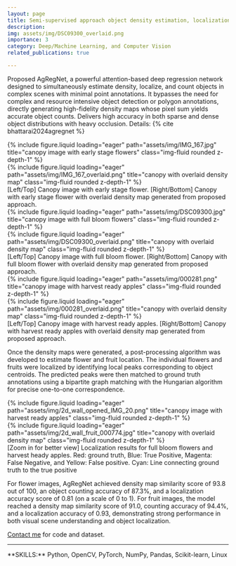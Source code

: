 ```yaml
---
layout: page
title: Semi-supervised approach object density estimation, localization, and counting
description:
img: assets/img/DSC09300_overlaid.png
importance: 3
category: Deep/Machine Learning, and Computer Vision
related_publications: true

---
```


Proposed AgRegNet, a powerful attention-based deep regression network designed to simultaneously estimate density, localize, and count objects in complex scenes with minimal point annotations. It bypasses the need for complex and resource intensive object detection or polygon annotations, directly generating high-fidelity density maps whose pixel sum yields accurate object counts. Delivers high accuracy in both sparse and dense object distributions with heavy occlusion. Details: {% cite bhattarai2024agregnet %}


<div class="row">
    <div class="col-sm mt-3 mt-md-0">
        {% include figure.liquid loading="eager" path="assets/img/IMG_167.jpg" title="canopy image with early stage flowers" class="img-fluid rounded z-depth-1" %}
    </div>
    <div class="col-sm mt-3 mt-md-0">
        {% include figure.liquid loading="eager" path="assets/img/IMG_167_overlaid.png" title="canopy with overlaid density map" class="img-fluid rounded z-depth-1" %}
    </div>
</div>
<div class="caption">
    [Left/Top] Canopy image with early stage flower. [Right/Bottom] Canopy with early stage flower with overlaid density map generated from proposed approach.
</div>

<div class="row">
    <div class="col-sm mt-3 mt-md-0">
        {% include figure.liquid loading="eager" path="assets/img/DSC09300.jpg" title="canopy image with full bloom flowers" class="img-fluid rounded z-depth-1" %}
    </div>
    <div class="col-sm mt-3 mt-md-0">
        {% include figure.liquid loading="eager" path="assets/img/DSC09300_overlaid.png" title="canopy with overlaid density map" class="img-fluid rounded z-depth-1" %}
    </div>
</div>
<div class="caption">
    [Left/Top] Canopy image with full bloom flower. [Right/Bottom] Canopy with full bloom flower with overlaid density map generated from proposed approach.
</div>

<div class="row">
    <div class="col-sm mt-3 mt-md-0">
        {% include figure.liquid loading="eager" path="assets/img/000281.png" title="canopy image with harvest ready apples" class="img-fluid rounded z-depth-1" %}
    </div>
    <div class="col-sm mt-3 mt-md-0">
        {% include figure.liquid loading="eager" path="assets/img/000281_overlaid.png" title="canopy with overlaid density map" class="img-fluid rounded z-depth-1" %}
    </div>
</div>
<div class="caption">
    [Left/Top] Canopy image with harvest ready apples. [Right/Bottom] Canopy with harvest ready apples with overlaid density map generated from proposed approach.
</div>

Once the density maps were generated, a post-processing algorithm was developed to estimate flower and fruit location. The individual flowers and fruits were localized by identifying local peaks corresponding to object centroids. The predicted peaks were then matched to ground truth annotations using a bipartite graph matching with the Hungarian algorithm for precise one-to-one correspondence.

<div class="row">
    <div class="col-sm mt-3 mt-md-0">
        {% include figure.liquid loading="eager" path="assets/img/2d_wall_opened_IMG_20.png" title="canopy image with harvest ready apples" class="img-fluid rounded z-depth-1" %}
    </div>
    <div class="col-sm mt-3 mt-md-0">
        {% include figure.liquid loading="eager" path="assets/img/2d_wall_fruit_000774.jpg" title="canopy with overlaid density map" class="img-fluid rounded z-depth-1" %}
    </div>
</div>
<div class="caption">
    [Zoom in for better view] Localization results for full bloom flowers and harvest heady apples. Red: ground truth, Blue: True Positive, Magenta: False Negative, and Yellow: False positive. Cyan: Line connecting ground truth to the true positive
</div>

For flower images, AgRegNet achieved density map similarity score of 93.8 out of 100, an object counting accuracy of 87.3%, and a localization accuracy score of 0.81 (on a scale of 0 to 1). For fruit images, the model reached a density map similarity score of 91.0, counting accuracy of 94.4%, and a localization accuracy of 0.93, demonstrating strong performance in both visual scene understanding and object localization.

[Contact me](mailto:uddhavbhattarai@outlook.com) for code and dataset.
<hr>
**SKILLS:** Python, OpenCV, PyTorch, NumPy, Pandas, Scikit-learn, Linux  
